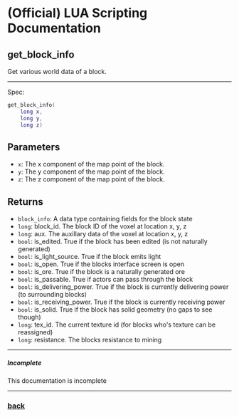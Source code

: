 
# (Official) LUA Scripting Documentation

## get_block_info

Get various world data of a block.

___

Spec:

```lua
get_block_info(
	long x,
	long y,
	long z)
```

## Parameters

- `x`: The x component of the map point of the block.
- `y`: The y component of the map point of the block.
- `z`: The z component of the map point of the block.

## Returns

- `block_info`: A data type containing fields for the block state
- `long`: block_id. The block ID of the voxel at location x, y, z
- `long`: aux. The auxillary data of the voxel at location x, y, z
- `bool`: is_edited. True if the block has been edited (is not naturally generated)
- `bool`: is_light_source. True if the block emits light
- `bool`: is_open. True if the blocks interface screen is open
- `bool`: is_ore. True if the block is a naturally generated ore
- `bool`: is_passable. True if actors can pass through the block
- `bool`: is_delivering_power. True if the block is currently delivering power (to surrounding blocks)
- `bool`: is_receiving_power. True if the block is currently receiving power
- `bool`: is_solid. True if the block has solid geometry (no gaps to see though)
- `long`: tex_id. The current texture id (for blocks who's texture can be reassigned)
- `long`: resistance. The blocks resistance to mining

___

##### Incomplete

This documentation is incomplete

___

### [back](../getters)
